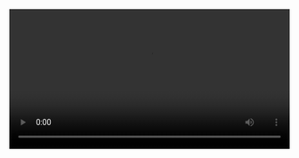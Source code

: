 

<video width="100%" controls controlslist="nodownload nofullscreen noremoteplayback" disablePictureInPicture>
  <source src="https://api.keepwork.com/ts-storage/siteFiles/13849/raw#05导出CAD模型.webm" type="video/webm" />
  <source src="https://api.keepwork.com/storage/v0/siteFiles/12829/raw#05导出CAD模型.mp4" type="video/mp4" />
   
  你的浏览器不支持播放
</video>
<style>
video::-webkit-media-controls-fullscreen-button { display: none; } 
</style>
